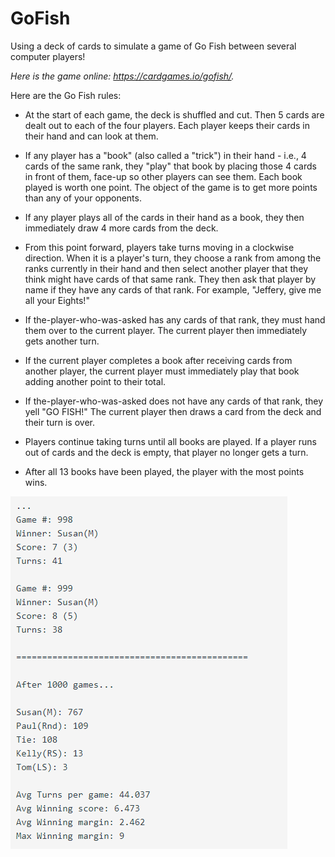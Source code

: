 # GoFish

Using a deck of cards to simulate a game of Go Fish between several computer players!

*Here is the game online:  https://cardgames.io/gofish/.*



Here are the Go Fish rules:

- At the start of each game, the deck is shuffled and cut.  Then 5 cards are dealt out to each of the four players.  Each player keeps their cards in their hand and can look at them.

- If any player has a "book" (also called a "trick") in their hand - i.e., 4 cards of the same rank, they "play" that book by placing those 4 cards in front of them, face-up so other players can see them.  Each book played is worth one point.  The object of the game is to get more points than any of your opponents.

- If any player plays all of the cards in their hand as a book, they then immediately draw 4 more cards from the deck.

- From this point forward, players take turns moving in a clockwise direction.  When it is a player's turn, they choose a rank from among the ranks currently in their hand and then select another player that they think might have cards of that same rank.  They then ask that player by name if they have any cards of that rank.  For example, "Jeffery, give me all your Eights!"

- If the-player-who-was-asked has any cards of that rank, they must hand them over to the current player.  The current player then immediately gets another turn.

- If the current player completes a book after receiving cards from another player, the current player must immediately play that book adding another point to their total.

- If the-player-who-was-asked does not have any cards of that rank, they yell "GO FISH!"  The current player then draws a card from the deck and their turn is over.

- Players continue taking turns until all books are played.  If a player runs out of cards and the deck is empty, that player no longer gets a turn.

- After all 13 books have been played, the player with the most points wins.


![Go Fish Image](/game.png)

